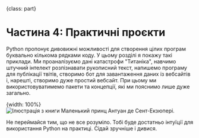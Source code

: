 {class: part}

# Частина 4: Практичні проєкти

Python пропонує дивовижні можливості для створення цілих програм буквально кількома рядками коду. У цьому розділі я покажу такі приклади. Ми проаналізуємо дані катастрофи "Титаніка", навчимо штучний інтелект розпізнавати рукописний текст, напишемо програму для публікації твітів, створимо бот для завантаження даних із вебсайтів і, нарешті, створимо дуже простий вебсайт. При цьому ми використовуватимемо пакети та концепції, які ми пояснимо лише дуже загально.

{width: 100%}
![Ілюстрація з книги *Маленький принц* Антуан де Сент-Екзюпері.](funny_slon.png)

Не переймайся тим, що не все розуміло. Тобі буде достатньо інтуїції для використання Python на практиці. Сідай зручніше і дивися.



